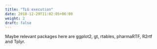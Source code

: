 ```yaml
---
title: "TLG execution"
date: 2018-12-29T11:02:05+06:00
weight: 2
draft: false
---
```


Maybe relevant packages here are ggplot2, gt, rtables, pharmaRTF, R2rtf and Tplyr.